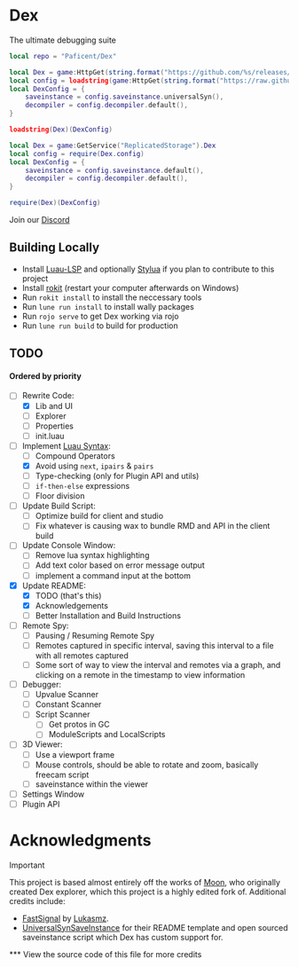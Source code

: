 # Dex
The ultimate debugging suite


```lua
local repo = "Paficent/Dex"

local Dex = game:HttpGet(string.format("https://github.com/%s/releases/latest/download/Dex.luau", repo))
local config = loadstring(game:HttpGet(string.format("https://raw.githubusercontent.com/%s/main/src/config.luau", repo)))(1)
local DexConfig = {
    saveinstance = config.saveinstance.universalSyn(),
    decompiler = config.decompiler.default(),
}

loadstring(Dex)(DexConfig)
```

```lua
local Dex = game:GetService("ReplicatedStorage").Dex
local config = require(Dex.config)
local DexConfig = {
    saveinstance = config.saveinstance.default(),
    decompiler = config.decompiler.default(),
}

require(Dex)(DexConfig)
```
Join our [Discord](https://discord.gg/5CH8CSw2vt)


## Building Locally

- Install [Luau-LSP](https://github.com/JohnnyMorganz/luau-lsp) and optionally [Stylua](https://marketplace.visualstudio.com/items?itemName=JohnnyMorganz.stylua) if you plan to contribute to this project
- Install [rokit](https://github.com/rojo-rbx/rokit/releases/latest) (restart your computer afterwards on Windows)
- Run `rokit install` to install the neccessary tools
- Run `lune run install` to install wally packages
- Run `rojo serve` to get Dex working via rojo
- Run `lune run build` to build for production


## TODO

#### Ordered by priority
- [ ] Rewrite Code:
  - [x] Lib and UI
  - [ ] Explorer
  - [ ] Properties
  - [ ] init.luau
- [ ] Implement [Luau Syntax]:
  - [ ] Compound Operators
  - [x] Avoid using `next`, `ipairs` & `pairs`
  - [ ] Type-checking (only for Plugin API and utils)
  - [ ] `if-then-else` expressions
  - [ ] Floor division
- [ ] Update Build Script:
  - [ ] Optimize build for client and studio
  - [ ] Fix whatever is causing wax to bundle RMD and API in the client build
- [ ] Update Console Window:
  - [ ] Remove lua syntax highlighting
  - [ ] Add text color based on error message output
  - [ ] implement a command input at the bottom
- [x] Update README:
  - [x] TODO (that's this)
  - [x] Acknowledgements
  - [ ]  Better Installation and Build Instructions
- [ ] Remote Spy:
  - [ ] Pausing / Resuming Remote Spy
  - [ ] Remotes captured in specific interval, saving this interval to a file with all remotes captured
  - [ ] Some sort of way to view the interval and remotes via a graph, and clicking on a remote in the timestamp to view information
- [ ] Debugger:
  - [ ] Upvalue Scanner
  - [ ] Constant Scanner
  - [ ] Script Scanner
    - [ ] Get protos in GC
    - [ ] ModuleScripts and LocalScripts
- [ ] 3D Viewer:
  - [ ] Use a viewport frame
  - [ ] Mouse controls, should be able to rotate and zoom, basically freecam script
  - [ ] saveinstance within the viewer
- [ ] Settings Window
- [ ] Plugin API
  
# Acknowledgments
> [!IMPORTANT]
> This project is based almost entirely off the works of [Moon][@LorekeeperZinnia], who originally created Dex explorer, which this project is a highly edited fork of. Additional credits include:
> 
> - [FastSignal][FastSignal] by [Lukasmz][@lukasmz].
> - [UniversalSynSaveInstance][USSI] for their README template and open sourced saveinstance script which Dex has custom support for.


\*\*\* View the source code of this file for more credits

[@LorekeeperZinnia]: https://github.com/LorekeeperZinnia
[@lukasmz]: https://github.com/lucasmz-dev

[FastSignal]: https://github.com/RBLXUtils/FastSignal
[USSI]: https://github.com/luau/UniversalSynSaveInstance/tree/main
[Luau Syntax]: https://luau-lang.org/syntax
